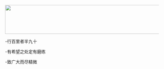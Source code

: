 <a href="https://github.com/devxb/gitanimals">
  <img src="https://render.gitanimals.org/lines/{ahumcyb}" width="800" height="96"/>
</a>

-行百里者半九十 

-有希望之处定有磨练

-致广大而尽精微




<!---
ahumcyb/ahumcyb is a ✨ special ✨ repository because its `README.md` (this file) appears on your GitHub profile.
You can click the Preview link to take a look at your changes.
--->
